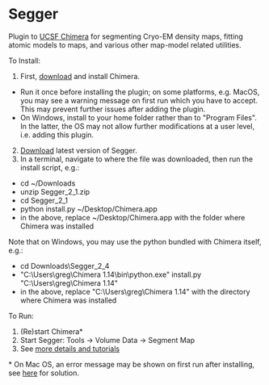 # Segger
Plugin to <a href="https://www.cgl.ucsf.edu/chimera/">UCSF Chimera</a> for segmenting Cryo-EM density maps, fitting atomic models to maps, and various other map-model related utilities.

To Install:

1. First, <a href="https://www.cgl.ucsf.edu/chimera/download.html">download</a> and install Chimera. 
* Run it once before installing the plugin; on some platforms, e.g. MacOS, you may see a warning message on first run which you have to accept. This may prevent further issues after adding the plugin.
* On Windows, install to your home folder rather than to "Program Files". In the latter, the OS may not allow further modifications at a user level, i.e. adding this plugin.
2. <a href="https://github.com/gregdp/segger/tree/master/download">Download</a> latest version of Segger.
3. In a terminal, navigate to where the file was downloaded, then run the install script, e.g.:
* cd ~/Downloads
* unzip Segger_2_1.zip
* cd Segger_2_1
* python install.py ~/Desktop/Chimera.app
* in the above, replace ~/Desktop/Chimera.app with the folder where Chimera was installed

Note that on Windows, you may use the python bundled with Chimera itself, e.g.:
* cd Downloads\Segger_2_4
* "C:\Users\greg\Chimera 1.14\bin\python.exe" install.py "C:\Users\greg\Chimera 1.14"
* in the above, replace "C:\Users\greg\Chimera 1.14" with the directory where Chimera was installed

To Run:
1. (Re)start Chimera*
2. Start Segger: Tools -> Volume Data -> Segment Map
3. See [more details and tutorials](https://cryoem.slac.stanford.edu/ncmi/resources/software/segger)

\* On Mac OS, an error message may be shown on first run after installing, see [here](https://www.santoshsrinivas.com/disable-gatekeeper-in-macos-sierra/) for solution.

